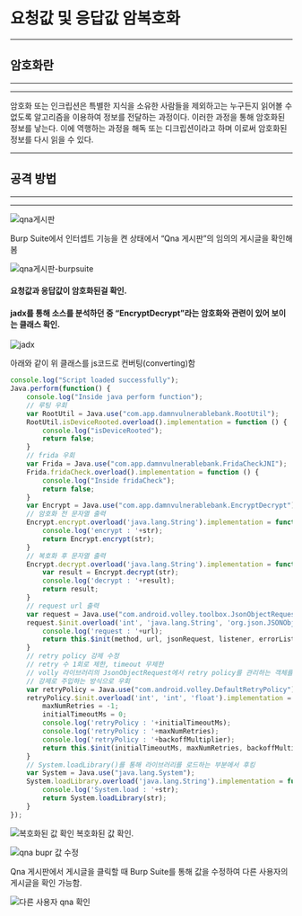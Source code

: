 # 요청값 및 응답값 암복호화
---
## 암호화란
---
---

 암호화 또는 인크립션은 특별한 지식을 소유한 사람들을 제외하고는 누구든지 읽어볼 수 없도록 알고리즘을 이용하여 정보를 전달하는 과정이다.     이러한 과정을 통해 암호화된 정보를 낳는다. 이에 역행하는 과정을 해독 또는 디크립션이라고 하며 이로써 암호화된 정보를 다시 읽을 수 있다.

---

## 공격 방법

---
---


![qna게시판](https://user-images.githubusercontent.com/53963779/200760339-236b07b9-0b5e-4595-b774-c542494241ba.png)


 Burp Suite에서 인터셉트 기능을 켠 상태에서 “Qna 게시판”의 임의의 게시글을 확인해 봄


![qna게시판-burpsuite](https://user-images.githubusercontent.com/53963779/200765947-f73bb9d0-4311-4e87-b230-2ff2262616f4.png)

<!--#하드코딩 목차 이동-->
#### 요청값과 응답값이 암호화된걸 확인. 
#### jadx를 통해 소스를 분석하던 중 “EncryptDecrypt”라는 암호화와 관련이 있어 보이는 클래스 확인.

![jadx](https://user-images.githubusercontent.com/53963779/200766723-a6a09d62-1ff1-458e-8619-be920ef15362.png)


아래와 같이 위 클래스를 js코드로 컨버팅(converting)함

```javascript
console.log("Script loaded successfully");
Java.perform(function() {
    console.log("Inside java perform function");
    // 루팅 우회
    var RootUtil = Java.use("com.app.damnvulnerablebank.RootUtil");
    RootUtil.isDeviceRooted.overload().implementation = function () {
        console.log("isDeviceRooted");
        return false;
    }
    // frida 우회
    var Frida = Java.use("com.app.damnvulnerablebank.FridaCheckJNI");
    Frida.fridaCheck.overload().implementation = function () {
        console.log("Inside fridaCheck");
        return false;
    }
    var Encrypt = Java.use("com.app.damnvulnerablebank.EncryptDecrypt");
    // 암호화 전 문자열 출력
    Encrypt.encrypt.overload('java.lang.String').implementation = function (str) {
        console.log('encrypt : '+str);
        return Encrypt.encrypt(str);
    }
    // 복호화 후 문자열 출력
    Encrypt.decrypt.overload('java.lang.String').implementation = function (str) {
        var result = Encrypt.decrypt(str);
        console.log('decrypt : '+result);
        return result;
    }
    // request url 출력
    var request = Java.use("com.android.volley.toolbox.JsonObjectRequest")
    request.$init.overload('int', 'java.lang.String', 'org.json.JSONObject', 'com.android.volley.Response$Listener', 'com.android.volley.Response$ErrorListener').implementation = function (method, url, jsonRequest, listener, errorListener) {
        console.log('request : '+url);
        return this.$init(method, url, jsonRequest, listener, errorListener);
    }
    // retry policy 강제 수정
    // retry 수 1회로 제한, timeout 무제한
    // volly 라이브러리의 JsonObjectRequest에서 retry policy를 관리하는 객체를 생성하는 부분에서
    // 강제로 주입하는 방식으로 우회
    var retryPolicy = Java.use("com.android.volley.DefaultRetryPolicy")
    retryPolicy.$init.overload('int', 'int', 'float').implementation = function (initialTimeoutMs, maxNumRetries, backoffMultiplier) {
        maxNumRetries = -1;
        initialTimeoutMs = 0;
        console.log('retryPolicy : '+initialTimeoutMs);
        console.log('retryPolicy : '+maxNumRetries);
        console.log('retryPolicy : '+backoffMultiplier);
        return this.$init(initialTimeoutMs, maxNumRetries, backoffMultiplier);
    }
    // System.loadLibrary()를 통해 라이브러리를 로드하는 부분에서 후킹
    var System = Java.use("java.lang.System");
    System.loadLibrary.overload('java.lang.String').implementation = function (str) {
        console.log('System.load : '+str);
        return System.loadLibrary(str);
    }
});
```

![복호화된 값 확인](https://user-images.githubusercontent.com/53963779/200767028-35929f01-0f27-42e2-8042-faae3e986a96.png)
복호화된 값 확인.

![qna bupr 값 수정](https://user-images.githubusercontent.com/53963779/200767115-29e51579-0c37-4293-b925-e99f564212be.png)

Qna 게시판에서 게시글을 클릭할 때 Burp Suite를 통해 값을 수정하여 다른 사용자의 게시글을 확인 가능함.

![다른 사용자 qna 확인](https://user-images.githubusercontent.com/53963779/200767272-44fef888-4f04-4f1b-a0cf-1bb39952568a.png)

